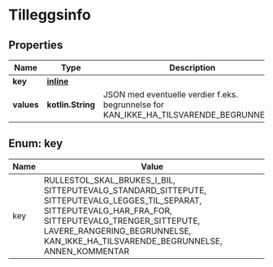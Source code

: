 
# Tilleggsinfo

## Properties
Name | Type | Description | Notes
------------ | ------------- | ------------- | -------------
**key** | [**inline**](#KeyEnum) |  | 
**values** | **kotlin.String** | JSON med eventuelle verdier f.eks. begrunnelse for KAN_IKKE_HA_TILSVARENDE_BEGRUNNELSE. |  [optional]


<a name="KeyEnum"></a>
## Enum: key
Name | Value
---- | -----
key | RULLESTOL_SKAL_BRUKES_I_BIL, SITTEPUTEVALG_STANDARD_SITTEPUTE, SITTEPUTEVALG_LEGGES_TIL_SEPARAT, SITTEPUTEVALG_HAR_FRA_FOR, SITTEPUTEVALG_TRENGER_SITTEPUTE, LAVERE_RANGERING_BEGRUNNELSE, KAN_IKKE_HA_TILSVARENDE_BEGRUNNELSE, ANNEN_KOMMENTAR



